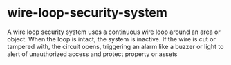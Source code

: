 # wire-loop-security-system
A wire loop security system uses a continuous wire loop around an area or object. When the loop is intact, the system is inactive. If the wire is cut or tampered with, the circuit opens, triggering an alarm like a buzzer or light to alert of unauthorized access and protect property or assets

